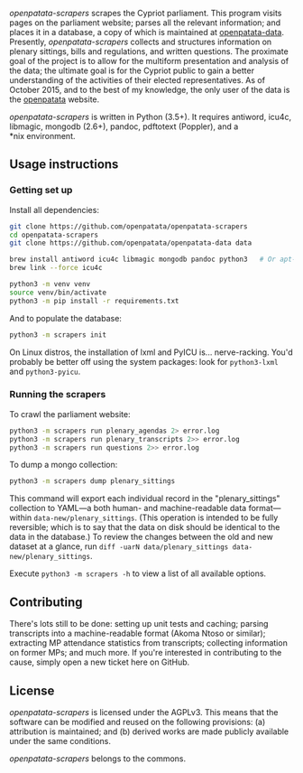 *openpatata-scrapers* scrapes the Cypriot parliament. This program visits pages
on the parliament website; parses all the relevant information; and places it in
a database, a copy of which is maintained at
[openpatata-data](http://github.com/openpatata/openpatata-data). Presently,
*openpatata-scrapers* collects and structures information on plenary sittings,
bills and regulations, and written questions. The proximate goal of the project
is to allow for the multiform presentation and analysis of the data; the
ultimate goal is for the Cypriot public to gain a better understanding of the
activities of their elected representatives. As of October 2015, and to the best
of my knowledge, the only user of the data is the
[openpatata](http://github.com/openpatata/openpatata) website.

*openpatata-scrapers* is written in Python (3.5+). It requires antiword, icu4c,
libmagic, mongodb (2.6+), pandoc, pdftotext (Poppler), and a \*nix environment.

## Usage instructions

### Getting set up

Install all dependencies:

```bash
git clone https://github.com/openpatata/openpatata-scrapers
cd openpatata-scrapers
git clone https://github.com/openpatata/openpatata-data data

brew install antiword icu4c libmagic mongodb pandoc python3   # Or apt-get or dnf or whatever
brew link --force icu4c

python3 -m venv venv
source venv/bin/activate
python3 -m pip install -r requirements.txt
```

And to populate the database:

```bash
python3 -m scrapers init
```

On Linux distros, the installation of lxml and PyICU is... nerve-racking. You'd
probably be better off using the system packages: look for `python3-lxml` and
`python3-pyicu`.

### Running the scrapers

To crawl the parliament website:

```bash
python3 -m scrapers run plenary_agendas 2> error.log
python3 -m scrapers run plenary_transcripts 2>> error.log
python3 -m scrapers run questions 2>> error.log
```

To dump a mongo collection:

```bash
python3 -m scrapers dump plenary_sittings
```

This command will export each individual record in the "plenary_sittings"
collection to YAML—a both human- and machine-readable data format—within
`data-new/plenary_sittings`. (This operation is intended to be fully reversible;
which is to say that the data on disk should be identical to the data in the
database.) To review the changes between the old and new dataset at a glance,
run `diff -uarN data/plenary_sittings data-new/plenary_sittings`.

Execute `python3 -m scrapers -h` to view a list of all available options.

## Contributing

There's lots still to be done: setting up unit tests and caching; parsing
transcripts into a machine-readable format (Akoma Ntoso or similar); extracting
MP attendance statistics from transcripts; collecting information on former MPs;
and much more. If you're interested in contributing to the cause, simply open a
new ticket here on GitHub.

## License

*openpatata-scrapers* is licensed under the AGPLv3. This means that the software
can be modified and reused on the following provisions: (a) attribution is
maintained; and (b) derived works are made publicly available under the same
conditions.

*openpatata-scrapers* belongs to the commons.
